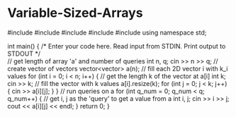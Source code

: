# Variable-Sized-Arrays
#include <cmath>
#include <cstdio>
#include <vector>
#include <iostream>
#include <algorithm>
using namespace std;


int main() {
    /* Enter your code here. Read input from STDIN. Print output to STDOUT */   
    // get length of array 'a' and number of queries
    int n, q;
    cin >> n >> q;
    // create vector of vectors
    vector<vector<int>> a(n);
    // fill each 2D vector i with k_i values
    for (int i = 0; i < n; i++) {
        // get the length k of the vector at a[i]
        int k;
        cin >> k;
        // fill the vector with k values
        a[i].resize(k);
        for (int j = 0; j < k; j++) {
            cin >> a[i][j];
        }
    }
    // run queries on a
    for (int q_num = 0; q_num < q; q_num++) {
        // get i, j as the 'query' to get a value from a
        int i, j;
        cin >> i >> j;
        cout << a[i][j] << endl;
    }
    return 0;
}
